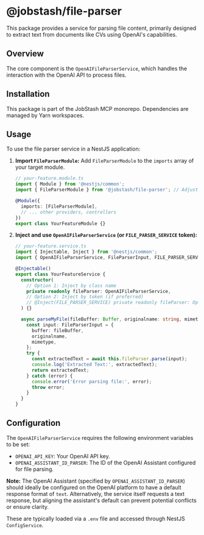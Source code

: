 # @jobstash/file-parser

This package provides a service for parsing file content, primarily designed to extract text from documents like CVs using OpenAI's capabilities.

## Overview

The core component is the `OpenAIFileParserService`, which handles the interaction with the OpenAI API to process files.

## Installation

This package is part of the JobStash MCP monorepo. Dependencies are managed by Yarn workspaces.

## Usage

To use the file parser service in a NestJS application:

1.  **Import `FileParserModule`:**
    Add `FileParserModule` to the `imports` array of your target module.

    ```typescript
    // your-feature.module.ts
    import { Module } from '@nestjs/common';
    import { FileParserModule } from '@jobstash/file-parser'; // Adjust path if using relative paths

    @Module({
      imports: [FileParserModule],
      // ... other providers, controllers
    })
    export class YourFeatureModule {}
    ```

2.  **Inject and use `OpenAIFileParserService` (or `FILE_PARSER_SERVICE` token):**

    ```typescript
    // your-feature.service.ts
    import { Injectable, Inject } from '@nestjs/common';
    import { OpenAIFileParserService, FileParserInput, FILE_PARSER_SERVICE } from '@jobstash/file-parser'; // Adjust path

    @Injectable()
    export class YourFeatureService {
      constructor(
        // Option 1: Inject by class name
        private readonly fileParser: OpenAIFileParserService,
        // Option 2: Inject by token (if preferred)
        // @Inject(FILE_PARSER_SERVICE) private readonly fileParser: OpenAIFileParserService
      ) {}

      async parseMyFile(fileBuffer: Buffer, originalname: string, mimetype: string): Promise<string> {
        const input: FileParserInput = {
          buffer: fileBuffer,
          originalname,
          mimetype,
        };
        try {
          const extractedText = await this.fileParser.parse(input);
          console.log('Extracted Text:', extractedText);
          return extractedText;
        } catch (error) {
          console.error('Error parsing file:', error);
          throw error;
        }
      }
    }
    ```

## Configuration

The `OpenAIFileParserService` requires the following environment variables to be set:

-   `OPENAI_API_KEY`: Your OpenAI API key.
-   `OPENAI_ASSISTANT_ID_PARSER`: The ID of the OpenAI Assistant configured for file parsing.

**Note:** The OpenAI Assistant (specified by `OPENAI_ASSISTANT_ID_PARSER`) should ideally be configured on the OpenAI platform to have a default response format of `text`. Alternatively, the service itself requests a text response, but aligning the assistant's default can prevent potential conflicts or ensure clarity.

These are typically loaded via a `.env` file and accessed through NestJS `ConfigService`. 